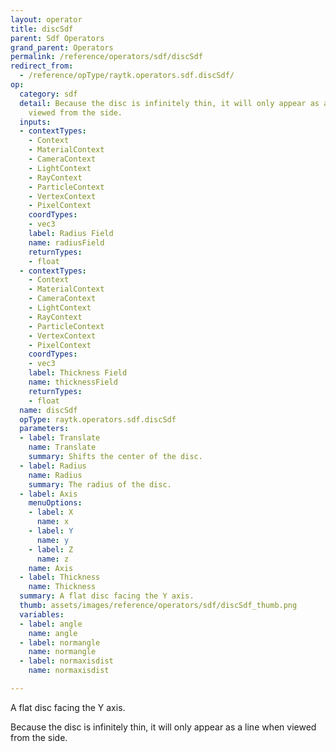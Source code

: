 ```yaml
---
layout: operator
title: discSdf
parent: Sdf Operators
grand_parent: Operators
permalink: /reference/operators/sdf/discSdf
redirect_from:
  - /reference/opType/raytk.operators.sdf.discSdf/
op:
  category: sdf
  detail: Because the disc is infinitely thin, it will only appear as a line when
    viewed from the side.
  inputs:
  - contextTypes:
    - Context
    - MaterialContext
    - CameraContext
    - LightContext
    - RayContext
    - ParticleContext
    - VertexContext
    - PixelContext
    coordTypes:
    - vec3
    label: Radius Field
    name: radiusField
    returnTypes:
    - float
  - contextTypes:
    - Context
    - MaterialContext
    - CameraContext
    - LightContext
    - RayContext
    - ParticleContext
    - VertexContext
    - PixelContext
    coordTypes:
    - vec3
    label: Thickness Field
    name: thicknessField
    returnTypes:
    - float
  name: discSdf
  opType: raytk.operators.sdf.discSdf
  parameters:
  - label: Translate
    name: Translate
    summary: Shifts the center of the disc.
  - label: Radius
    name: Radius
    summary: The radius of the disc.
  - label: Axis
    menuOptions:
    - label: X
      name: x
    - label: Y
      name: y
    - label: Z
      name: z
    name: Axis
  - label: Thickness
    name: Thickness
  summary: A flat disc facing the Y axis.
  thumb: assets/images/reference/operators/sdf/discSdf_thumb.png
  variables:
  - label: angle
    name: angle
  - label: normangle
    name: normangle
  - label: normaxisdist
    name: normaxisdist

---
```



A flat disc facing the Y axis.

Because the disc is infinitely thin, it will only appear as a line when viewed from the side.